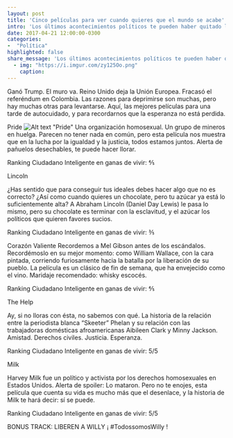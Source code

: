 ```yaml
---
layout: post
title: 'Cinco películas para ver cuando quieres que el mundo se acabe'
intro: 'Los últimos acontecimientos políticos te pueden haber quitado las ganas de vivir. Aquí cómo recuperarlas'
date: 2017-04-21 12:00:00-0300
categories:
-  "Política"
highlighted: false
share_message: 'Los últimos acontecimientos políticos te pueden haber quitado las ganas de vivir. Aquí cómo recuperarlas'
  - img: "https://i.imgur.com/zy125Oo.png"
    caption: 
---
```

Ganó Trump. El muro va. Reino Unido deja la Unión Europea. Fracasó el referéndum en Colombia. Las razones para deprimirse son muchas, pero hay muchas otras para levantarse. Aquí, las mejores películas para una tarde de autocuidado, y para recordarnos que la esperanza no está perdida.

Pride
![Alt text](http://es.web.img3.acsta.net/newsv7/15/03/05/10/12/420891.jpg) "Pride"
Una organización homosexual. Un grupo de mineros en huelga. Parecen no tener nada en común, pero esta película nos muestra que en la lucha por la igualdad y la justicia, todos estamos juntos. Alerta de pañuelos desechables, te puede hacer llorar. 

Ranking Ciudadano Inteligente en ganas de vivir: ⅘ 

Lincoln 

¿Has sentido que para conseguir tus ideales debes hacer algo que no es correcto? ¿Así como cuando quieres un chocolate, pero tu azúcar ya está lo suficientemente alta? A Abraham Lincoln (Daniel Day Lewis) le pasa lo mismo, pero su chocolate es terminar con la esclavitud, y el azúcar los políticos que quieren favores sucios. 

Ranking Ciudadano Inteligente en ganas de vivir: ⅗ 

Corazón Valiente
Recordemos a Mel Gibson antes de los escándalos. Recordémoslo en su mejor momento: como William Wallace, con la cara pintada, corriendo furiosamente hacia la batalla por la liberación de su pueblo. La película es un clásico de fin de semana, que ha envejecido como el vino. Maridaje recomendado: whisky escocés. 

Ranking Ciudadano Inteligente en ganas de vivir: ⅘ 

The Help 

Ay, si no lloras con ésta, no sabemos con qué. La historia de la relación entre la periodista blanca “Skeeter” Phelan y su relación con las trabajadoras domésticas afroamericanas Aibileen Clark y Minny Jackson. Amistad. Derechos civiles. Justicia. Esperanza. 

Ranking Ciudadano Inteligente en ganas de vivir: 5/5


Milk 

Harvey Milk fue un político y activista por los derechos homosexuales en Estados Unidos. Alerta de spoiler: Lo mataron. Pero no te enojes, esta película que cuenta su vida es mucho más que el desenlace, y la historia de Milk te hará decir: sí se puede. 

Ranking Ciudadano Inteligente en ganas de vivir: 5/5 


BONUS TRACK: LIBEREN A WILLY 
¡ #TodossomosWilly !
